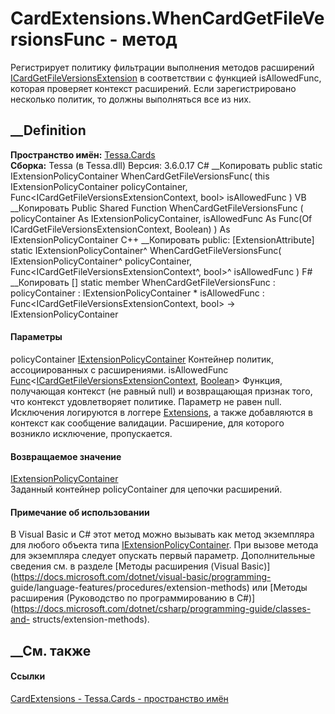 # CardExtensions.WhenCardGetFileVersionsFunc - метод
Регистрирует политику фильтрации выполнения методов расширений
[ICardGetFileVersionsExtension](T_Tessa_Cards_Extensions_ICardGetFileVersionsExtension.htm)
в соответствии с функцией isAllowedFunc, которая проверяет контекст
расширений. Если зарегистрировано несколько политик, то должны выполняться все
из них.
## __Definition
 **Пространство имён:** [Tessa.Cards](N_Tessa_Cards.htm)  
 **Сборка:** Tessa (в Tessa.dll) Версия: 3.6.0.17
C# __Копировать
     public static IExtensionPolicyContainer WhenCardGetFileVersionsFunc(
    	this IExtensionPolicyContainer policyContainer,
    	Func<ICardGetFileVersionsExtensionContext, bool> isAllowedFunc
    )
VB __Копировать
    <ExtensionAttribute>
    Public Shared Function WhenCardGetFileVersionsFunc ( 
    	policyContainer As IExtensionPolicyContainer,
    	isAllowedFunc As Func(Of ICardGetFileVersionsExtensionContext, Boolean)
    ) As IExtensionPolicyContainer
C++ __Копировать
     public:
    [ExtensionAttribute]
    static IExtensionPolicyContainer^ WhenCardGetFileVersionsFunc(
    	IExtensionPolicyContainer^ policyContainer, 
    	Func<ICardGetFileVersionsExtensionContext^, bool>^ isAllowedFunc
    )
F# __Копировать
     [<ExtensionAttribute>]
    static member WhenCardGetFileVersionsFunc : 
            policyContainer : IExtensionPolicyContainer * 
            isAllowedFunc : Func<ICardGetFileVersionsExtensionContext, bool> -> IExtensionPolicyContainer 
#### Параметры
policyContainer
[IExtensionPolicyContainer](T_Tessa_Extensions_IExtensionPolicyContainer.htm)
    Контейнер политик, ассоциированных с расширениями.
isAllowedFunc
[Func](https://learn.microsoft.com/dotnet/api/system.func-2)<[ICardGetFileVersionsExtensionContext](T_Tessa_Cards_Extensions_ICardGetFileVersionsExtensionContext.htm),
[Boolean](https://learn.microsoft.com/dotnet/api/system.boolean)>
     Функция, получающая контекст (не равный null) и возвращающая признак того, что контекст удовлетворяет политике. Параметр не равен null. Исключения логируются в логгере [Extensions](F_Tessa_Platform_TessaLoggers_Extensions.htm), а также добавляются в контекст как сообщение валидации. Расширение, для которого возникло исключение, пропускается. 
#### Возвращаемое значение
[IExtensionPolicyContainer](T_Tessa_Extensions_IExtensionPolicyContainer.htm)  
Заданный контейнер policyContainer для цепочки расширений.
#### Примечание об использовании
В Visual Basic и C# этот метод можно вызывать как метод экземпляра для любого
объекта типа
[IExtensionPolicyContainer](T_Tessa_Extensions_IExtensionPolicyContainer.htm).
При вызове метода для экземпляра следует опускать первый параметр.
Дополнительные сведения см. в разделе [Методы расширения (Visual
Basic)](https://docs.microsoft.com/dotnet/visual-basic/programming-
guide/language-features/procedures/extension-methods) или [Методы расширения
(Руководство по программированию в
C#)](https://docs.microsoft.com/dotnet/csharp/programming-guide/classes-and-
structs/extension-methods).
##  __См. также
#### Ссылки
[CardExtensions - ](T_Tessa_Cards_CardExtensions.htm)
[Tessa.Cards - пространство имён](N_Tessa_Cards.htm)
